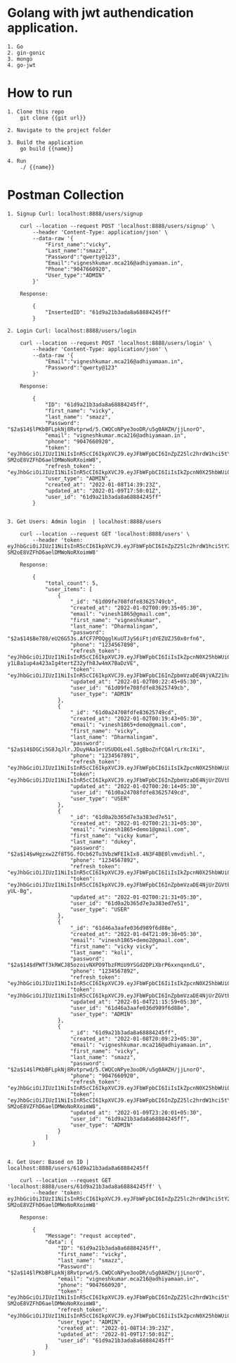 # Golang with jwt authendication application.

    1. Go
    2. gin-gonic
    3. mongo
    4. go-jwt

# How to run

    1. Clone this repo
        git clone {{git url}}

    2. Navigate to the project folder

    3. Build the application
        go build {{name}}

    4. Run
        ./ {{name}}

# Postman Collection

    1. Signup Curl: localhost:8888/users/signup

        curl --location --request POST 'localhost:8888/users/signup' \
            --header 'Content-Type: application/json' \
            --data-raw '{
                "First_name":"vicky",
                "Last_name":"smazz",
                "Password":"qwerty@123",
                "Email":"vigneshkumar.mca216@adhiyamaan.in",
                "Phone":"9047660920",
                "User_type":"ADMIN"
            }'

        Response:

            {
                "InsertedID": "61d9a21b3ada8a68884245ff"
            }

    2. Login Curl: localhost:8888/users/login

        curl --location --request POST 'localhost:8888/users/login' \
            --header 'Content-Type: application/json' \
            --data-raw '{
                "Email":"vigneshkumar.mca216@adhiyamaan.in",
                "Password":"qwerty@123"
            }'

        Response:

            {
                "ID": "61d9a21b3ada8a68884245ff",
                "first_name": "vicky",
                "last_name": "smazz",
                "Password": "$2a$14$lPKbBFLpkNj8Rvtprwd/5.CWQCoNPye3ooDR/u5g0AHZH/jjLnorO",
                "email": "vigneshkumar.mca216@adhiyamaan.in",
                "phone": "9047660920",
                "token": "eyJhbGciOiJIUzI1NiIsInR5cCI6IkpXVCJ9.eyJFbWFpbCI6InZpZ25lc2hrdW1hci5tY2EyMTZAYWRoaXlhbWFhbi5pbiIsIkZpcnN0X25hbWUiOiJ2aWNreSIsIkxhc3RfbmFtZSI6InNtYXp6IiwiVWlkIjoiNjFkOWEyMWIzYWRhOGE2ODg4NDI0NWZmIiwiVXNlcl90eXBlIjoiQURNSU4iLCJleHAiOjE2NDE4MzcwMDF9.zgXhJqwqHoNcG2-SM2oE8VZFhD6aelDMWoNoRXoimW8",
                "refresh_token": "eyJhbGciOiJIUzI1NiIsInR5cCI6IkpXVCJ9.eyJFbWFpbCI6IiIsIkZpcnN0X25hbWUiOiIiLCJMYXN0X25hbWUiOiIiLCJVaWQiOiIiLCJVc2VyX3R5cGUiOiIiLCJleHAiOjE2NDIzNTU0MDF9.8LQbikzo1MDOvsDKFoWib4Ru88jtxJoz6nKbkVB4uqc",
                "user_type": "ADMIN",
                "created_at": "2022-01-08T14:39:23Z",
                "updated_at": "2022-01-09T17:50:01Z",
                "user_id": "61d9a21b3ada8a68884245ff"
            }


    3. Get Users: Admin login  | localhost:8888/users

        curl --location --request GET 'localhost:8888/users' \
            --header 'token: eyJhbGciOiJIUzI1NiIsInR5cCI6IkpXVCJ9.eyJFbWFpbCI6InZpZ25lc2hrdW1hci5tY2EyMTZAYWRoaXlhbWFhbi5pbiIsIkZpcnN0X25hbWUiOiJ2aWNreSIsIkxhc3RfbmFtZSI6InNtYXp6IiwiVWlkIjoiNjFkOWEyMWIzYWRhOGE2ODg4NDI0NWZmIiwiVXNlcl90eXBlIjoiQURNSU4iLCJleHAiOjE2NDE4MzcwMDF9.zgXhJqwqHoNcG2-SM2oE8VZFhD6aelDMWoNoRXoimW8'

        Response:

            {
                "total_count": 5,
                "user_items": [
                    {
                        "_id": "61d09fe708fdfe83625749cb",
                        "created_at": "2022-01-02T00:09:35+05:30",
                        "email": "vinesh1865@gmail.com",
                        "first_name": "vigneshkumar",
                        "last_name": "Dharmalingam",
                        "password": "$2a$14$Be780/eU26G53s.AfCF7POQgglKuUTJyS6iFtjdYEZUZJ50x0rfn6",
                        "phone": "1234567890",
                        "refresh_token": "eyJhbGciOiJIUzI1NiIsInR5cCI6IkpXVCJ9.eyJFbWFpbCI6IiIsIkZpcnN0X25hbWUiOiIiLCJMYXN0X25hbWUiOiIiLCJVaWQiOiIiLCJVc2VyX3R5cGUiOiIiLCJleHAiOjE2NDE2Njc5NjV9.08-y1LBa1up4a423aIg4tertZ32yfh8Jw4mX7BaDzVE",
                        "token": "eyJhbGciOiJIUzI1NiIsInR5cCI6IkpXVCJ9.eyJFbWFpbCI6InZpbmVzaDE4NjVAZ21haWwuY29tIiwiRmlyc3RfbmFtZSI6InZpZ25lc2hrdW1hciIsIkxhc3RfbmFtZSI6IkRoYXJtYWxpbmdhbSIsIlVpZCI6IjYxZDA5ZmU3MDhmZGZlODM2MjU3NDljYiIsIlVzZXJfdHlwZSI6IkFETUlOIiwiZXhwIjoxNjQxMTQ5NTY1fQ.CcaPiIQ4SNnQH0zy8NaTGMpCoAYnIsKMjUkqDPqMaZg",
                        "updated_at": "2022-01-02T00:22:45+05:30",
                        "user_id": "61d09fe708fdfe83625749cb",
                        "user_type": "ADMIN"
                    },
                    {
                        "_id": "61d0a24708fdfe83625749cd",
                        "created_at": "2022-01-02T00:19:43+05:30",
                        "email": "vinesh1865+demo@gmail.com",
                        "first_name": "vicky",
                        "last_name": "Dharmalingam",
                        "password": "$2a$14$DGCi5G8JqJlr.JDuyHAa1erUSUDOLe4l.SgBboZnfCQAlrLrXcIXi",
                        "phone": "1234567891",
                        "refresh_token": "eyJhbGciOiJIUzI1NiIsInR5cCI6IkpXVCJ9.eyJFbWFpbCI6IiIsIkZpcnN0X25hbWUiOiIiLCJMYXN0X25hbWUiOiIiLCJVaWQiOiIiLCJVc2VyX3R5cGUiOiIiLCJleHAiOjE2NDE2Njc4MTR9.ipYdSVsaTrGRJGlGAJ707gEddQXfsJvxEN1xPH5Z0bE",
                        "token": "eyJhbGciOiJIUzI1NiIsInR5cCI6IkpXVCJ9.eyJFbWFpbCI6InZpbmVzaDE4NjUrZGVtb0BnbWFpbC5jb20iLCJGaXJzdF9uYW1lIjoidmlja3kiLCJMYXN0X25hbWUiOiJEaGFybWFsaW5nYW0iLCJVaWQiOiI2MWQwYTI0NzA4ZmRmZTgzNjI1NzQ5Y2QiLCJVc2VyX3R5cGUiOiJVU0VSIiwiZXhwIjoxNjQxMTQ5NDE0fQ.23BR0qw7Br8WjXfU_fX2i4SSOkzLM7eF_6vPYaPSRN8",
                        "updated_at": "2022-01-02T00:20:14+05:30",
                        "user_id": "61d0a24708fdfe83625749cd",
                        "user_type": "USER"
                    },
                    {
                        "_id": "61d0a2b365d7e3a383ed7e51",
                        "created_at": "2022-01-02T00:21:31+05:30",
                        "email": "vinesh1865+demo1@gmail.com",
                        "first_name": "vicky kumar",
                        "last_name": "dukey",
                        "password": "$2a$14$wHgzxw2Zf8T5G.fOcb62Tu3VbzWFEIkIx8.4N3F4BE0lvmvdivhl.",
                        "phone": "1234567892",
                        "refresh_token": "eyJhbGciOiJIUzI1NiIsInR5cCI6IkpXVCJ9.eyJFbWFpbCI6IiIsIkZpcnN0X25hbWUiOiIiLCJMYXN0X25hbWUiOiIiLCJVaWQiOiIiLCJVc2VyX3R5cGUiOiIiLCJleHAiOjE2NDE2Njc4OTF9.QktwKOiexc_X0GvfCHOmzZHAoWAZHWHsCFXxC1zjZs0",
                        "token": "eyJhbGciOiJIUzI1NiIsInR5cCI6IkpXVCJ9.eyJFbWFpbCI6InZpbmVzaDE4NjUrZGVtbzFAZ21haWwuY29tIiwiRmlyc3RfbmFtZSI6InZpY2t5IGt1bWFyIiwiTGFzdF9uYW1lIjoiZHVrZXkiLCJVaWQiOiI2MWQwYTJiMzY1ZDdlM2EzODNlZDdlNTEiLCJVc2VyX3R5cGUiOiJVU0VSIiwiZXhwIjoxNjQxMTQ5NDkxfQ.ziibuyKODQFxMqWuMFb1EfYPqYJ_8x4RYd7z-yUL-Bg",
                        "updated_at": "2022-01-02T00:21:31+05:30",
                        "user_id": "61d0a2b365d7e3a383ed7e51",
                        "user_type": "USER"
                    },
                    {
                        "_id": "61d46a3aafe036d989f6d88e",
                        "created_at": "2022-01-04T21:09:38+05:30",
                        "email": "vinesh1865+demo2@gmail.com",
                        "first_name": "vicky vicky",
                        "last_name": "koli",
                        "password": "$2a$14$dPWTf3kRWCJ85ozoivNXPO9TbzFMiU9YSGd2DPiXbrP6xxnqxndLG",
                        "phone": "1234567892",
                        "refresh_token": "eyJhbGciOiJIUzI1NiIsInR5cCI6IkpXVCJ9.eyJFbWFpbCI6IiIsIkZpcnN0X25hbWUiOiIiLCJMYXN0X25hbWUiOiIiLCJVaWQiOiIiLCJVc2VyX3R5cGUiOiIiLCJleHAiOjE2NDE5MTU5NTl9.rhrdE5a1Zp5KKYxxO07fANPUxZeJoaBPEyGH5SKltM4",
                        "token": "eyJhbGciOiJIUzI1NiIsInR5cCI6IkpXVCJ9.eyJFbWFpbCI6InZpbmVzaDE4NjUrZGVtbzJAZ21haWwuY29tIiwiRmlyc3RfbmFtZSI6InZpY2t5IHZpY2t5IiwiTGFzdF9uYW1lIjoia29saSIsIlVpZCI6IjYxZDQ2YTNhYWZlMDM2ZDk4OWY2ZDg4ZSIsIlVzZXJfdHlwZSI6IkFETUlOIiwiZXhwIjoxNjQxMzk3NTU5fQ.6k2TFIBUQFVz5TZmy15bVdWjLxN3kthuuvP2q9p9T1o",
                        "updated_at": "2022-01-04T21:15:59+05:30",
                        "user_id": "61d46a3aafe036d989f6d88e",
                        "user_type": "ADMIN"
                    },
                    {
                        "_id": "61d9a21b3ada8a68884245ff",
                        "created_at": "2022-01-08T20:09:23+05:30",
                        "email": "vigneshkumar.mca216@adhiyamaan.in",
                        "first_name": "vicky",
                        "last_name": "smazz",
                        "password": "$2a$14$lPKbBFLpkNj8Rvtprwd/5.CWQCoNPye3ooDR/u5g0AHZH/jjLnorO",
                        "phone": "9047660920",
                        "refresh_token": "eyJhbGciOiJIUzI1NiIsInR5cCI6IkpXVCJ9.eyJFbWFpbCI6IiIsIkZpcnN0X25hbWUiOiIiLCJMYXN0X25hbWUiOiIiLCJVaWQiOiIiLCJVc2VyX3R5cGUiOiIiLCJleHAiOjE2NDIzNTU0MDF9.8LQbikzo1MDOvsDKFoWib4Ru88jtxJoz6nKbkVB4uqc",
                        "token": "eyJhbGciOiJIUzI1NiIsInR5cCI6IkpXVCJ9.eyJFbWFpbCI6InZpZ25lc2hrdW1hci5tY2EyMTZAYWRoaXlhbWFhbi5pbiIsIkZpcnN0X25hbWUiOiJ2aWNreSIsIkxhc3RfbmFtZSI6InNtYXp6IiwiVWlkIjoiNjFkOWEyMWIzYWRhOGE2ODg4NDI0NWZmIiwiVXNlcl90eXBlIjoiQURNSU4iLCJleHAiOjE2NDE4MzcwMDF9.zgXhJqwqHoNcG2-SM2oE8VZFhD6aelDMWoNoRXoimW8",
                        "updated_at": "2022-01-09T23:20:01+05:30",
                        "user_id": "61d9a21b3ada8a68884245ff",
                        "user_type": "ADMIN"
                    }
                ]
            }


    4. Get User: Based on ID | localhost:8888/users/61d9a21b3ada8a68884245ff

        curl --location --request GET 'localhost:8888/users/61d9a21b3ada8a68884245ff' \
            --header 'token: eyJhbGciOiJIUzI1NiIsInR5cCI6IkpXVCJ9.eyJFbWFpbCI6InZpZ25lc2hrdW1hci5tY2EyMTZAYWRoaXlhbWFhbi5pbiIsIkZpcnN0X25hbWUiOiJ2aWNreSIsIkxhc3RfbmFtZSI6InNtYXp6IiwiVWlkIjoiNjFkOWEyMWIzYWRhOGE2ODg4NDI0NWZmIiwiVXNlcl90eXBlIjoiQURNSU4iLCJleHAiOjE2NDE4MzcwMDF9.zgXhJqwqHoNcG2-SM2oE8VZFhD6aelDMWoNoRXoimW8'

        Response:

            {
                "Message": "requst accepted",
                "data": {
                    "ID": "61d9a21b3ada8a68884245ff",
                    "first_name": "vicky",
                    "last_name": "smazz",
                    "Password": "$2a$14$lPKbBFLpkNj8Rvtprwd/5.CWQCoNPye3ooDR/u5g0AHZH/jjLnorO",
                    "email": "vigneshkumar.mca216@adhiyamaan.in",
                    "phone": "9047660920",
                    "token": "eyJhbGciOiJIUzI1NiIsInR5cCI6IkpXVCJ9.eyJFbWFpbCI6InZpZ25lc2hrdW1hci5tY2EyMTZAYWRoaXlhbWFhbi5pbiIsIkZpcnN0X25hbWUiOiJ2aWNreSIsIkxhc3RfbmFtZSI6InNtYXp6IiwiVWlkIjoiNjFkOWEyMWIzYWRhOGE2ODg4NDI0NWZmIiwiVXNlcl90eXBlIjoiQURNSU4iLCJleHAiOjE2NDE4MzcwMDF9.zgXhJqwqHoNcG2-SM2oE8VZFhD6aelDMWoNoRXoimW8",
                    "refresh_token": "eyJhbGciOiJIUzI1NiIsInR5cCI6IkpXVCJ9.eyJFbWFpbCI6IiIsIkZpcnN0X25hbWUiOiIiLCJMYXN0X25hbWUiOiIiLCJVaWQiOiIiLCJVc2VyX3R5cGUiOiIiLCJleHAiOjE2NDIzNTU0MDF9.8LQbikzo1MDOvsDKFoWib4Ru88jtxJoz6nKbkVB4uqc",
                    "user_type": "ADMIN",
                    "created_at": "2022-01-08T14:39:23Z",
                    "updated_at": "2022-01-09T17:50:01Z",
                    "user_id": "61d9a21b3ada8a68884245ff"
                }
            }

